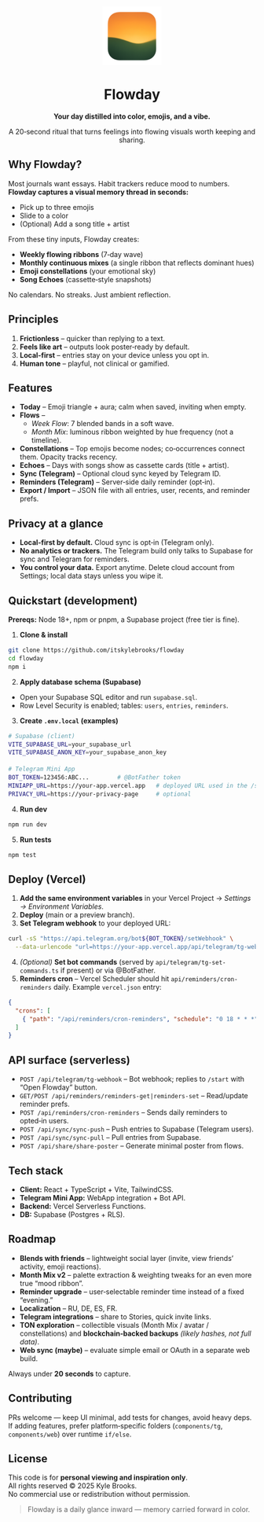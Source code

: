 <div align="center">
  <img src="public/Flowday.png" alt="Flowday" width="120" />
  <h1>Flowday</h1>
  <p><strong>Your day distilled into color, emojis, and a vibe.</strong></p>
  <p>A 20‑second ritual that turns feelings into flowing visuals worth keeping and sharing.</p>
</div>

## Why Flowday?

Most journals want essays. Habit trackers reduce mood to numbers.  
**Flowday captures a visual memory thread in seconds:**

- Pick up to three emojis  
- Slide to a color  
- (Optional) Add a song title + artist  

From these tiny inputs, Flowday creates:

- **Weekly flowing ribbons** (7‑day wave)  
- **Monthly continuous mixes** (a single ribbon that reflects dominant hues)  
- **Emoji constellations** (your emotional sky)  
- **Song Echoes** (cassette‑style snapshots)

No calendars. No streaks. Just ambient reflection.

## Principles

1. **Frictionless** – quicker than replying to a text.  
2. **Feels like art** – outputs look poster‑ready by default.  
3. **Local‑first** – entries stay on your device unless you opt in.  
4. **Human tone** – playful, not clinical or gamified.

## Features

- **Today** – Emoji triangle + aura; calm when saved, inviting when empty.  
- **Flows** –  
  - *Week Flow*: 7 blended bands in a soft wave.  
  - *Month Mix*: luminous ribbon weighted by hue frequency (not a timeline).  
- **Constellations** – Top emojis become nodes; co‑occurrences connect them. Opacity tracks recency.  
- **Echoes** – Days with songs show as cassette cards (title + artist).  
- **Sync (Telegram)** – Optional cloud sync keyed by Telegram ID.  
- **Reminders (Telegram)** – Server‑side daily reminder (opt‑in).  
- **Export / Import** – JSON file with all entries, user, recents, and reminder prefs.

## Privacy at a glance

- **Local‑first by default.** Cloud sync is opt‑in (Telegram only).
- **No analytics or trackers.** The Telegram build only talks to Supabase for sync and Telegram for reminders.
- **You control your data.** Export anytime. Delete cloud account from Settings; local data stays unless you wipe it.

## Quickstart (development)

**Prereqs:** Node 18+, npm or pnpm, a Supabase project (free tier is fine).

1) **Clone & install**
```bash
git clone https://github.com/itskylebrooks/flowday
cd flowday
npm i
```

2) **Apply database schema (Supabase)**
- Open your Supabase SQL editor and run `supabase.sql`.  
- Row Level Security is enabled; tables: `users`, `entries`, `reminders`.

3) **Create `.env.local` (examples)**
```bash
# Supabase (client)
VITE_SUPABASE_URL=your_supabase_url
VITE_SUPABASE_ANON_KEY=your_supabase_anon_key

# Telegram Mini App
BOT_TOKEN=123456:ABC...        # @BotFather token
MINIAPP_URL=https://your-app.vercel.app   # deployed URL used in the /start button
PRIVACY_URL=https://your-privacy-page     # optional

```

4) **Run dev**
```bash
npm run dev
```

5) **Run tests**
```bash
npm test
```

## Deploy (Vercel)

1) **Add the same environment variables** in your Vercel Project → *Settings → Environment Variables*.  
2) **Deploy** (main or a preview branch).  
3) **Set Telegram webhook** to your deployed URL:
```bash
curl -sS "https://api.telegram.org/bot${BOT_TOKEN}/setWebhook" \
  --data-urlencode "url=https://your-app.vercel.app/api/telegram/tg-webhook"
```
4) *(Optional)* **Set bot commands** (served by `api/telegram/tg-set-commands.ts` if present) or via @BotFather.  
5) **Reminders cron** – Vercel Scheduler should hit `api/reminders/cron-reminders` daily.
Example `vercel.json` entry:
```json
{
  "crons": [
    { "path": "/api/reminders/cron-reminders", "schedule": "0 18 * * *" }
  ]
}
```

## API surface (serverless)

- `POST /api/telegram/tg-webhook` – Bot webhook; replies to `/start` with “Open Flowday” button.  
- `GET/POST /api/reminders/reminders-get|reminders-set` – Read/update reminder prefs.  
- `POST /api/reminders/cron-reminders` – Sends daily reminders to opted‑in users.  
- `POST /api/sync/sync-push` – Push entries to Supabase (Telegram users).  
- `POST /api/sync/sync-pull` – Pull entries from Supabase.  
- `POST /api/share/share-poster` – Generate minimal poster from flows.

## Tech stack

- **Client:** React + TypeScript + Vite, TailwindCSS.  
- **Telegram Mini App:** WebApp integration + Bot API.  
- **Backend:** Vercel Serverless Functions.  
- **DB:** Supabase (Postgres + RLS).  

## Roadmap

- **Blends with friends** – lightweight social layer (invite, view friends’ activity, emoji reactions).  
- **Month Mix v2** – palette extraction & weighting tweaks for an even more true “mood ribbon”.  
- **Reminder upgrade** – user‑selectable reminder time instead of a fixed “evening.”  
- **Localization** – RU, DE, ES, FR.  
- **Telegram integrations** – share to Stories, quick invite links.  
- **TON exploration** – collectible visuals (Month Mix / avatar / constellations) and **blockchain‑backed backups** *(likely hashes, not full data)*.  
- **Web sync (maybe)** – evaluate simple email or OAuth in a separate web build.

Always under **20 seconds** to capture.

## Contributing

PRs welcome — keep UI minimal, add tests for changes, avoid heavy deps.  
If adding features, prefer platform‑specific folders (`components/tg`, `components/web`) over runtime `if/else`.

## License

This code is for **personal viewing and inspiration only**.  
All rights reserved © 2025 Kyle Brooks.  
No commercial use or redistribution without permission.

> Flowday is a daily glance inward — memory carried forward in color.
